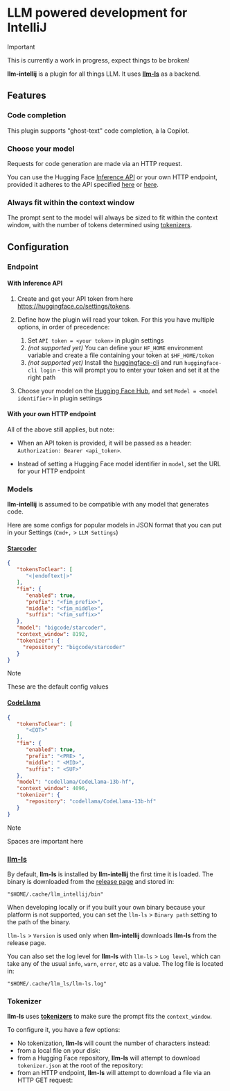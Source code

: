 # LLM powered development for IntelliJ

> [!IMPORTANT]
> This is currently a work in progress, expect things to be broken!

<!-- Plugin description -->
**llm-intellij** is a plugin for all things LLM. It uses [**llm-ls**](https://github.com/huggingface/llm-ls) as a backend.

## Features

### Code completion

This plugin supports "ghost-text" code completion, à la Copilot.

### Choose your model

Requests for code generation are made via an HTTP request.

You can use the Hugging Face [Inference API](https://huggingface.co/inference-api) or your own HTTP endpoint, provided it adheres to the API specified [here](https://huggingface.co/docs/api-inference/detailed_parameters#text-generation-task) or [here](https://huggingface.github.io/text-generation-inference/#/Text%20Generation%20Inference/generate).

### Always fit within the context window

The prompt sent to the model will always be sized to fit within the context window, with the number of tokens determined using [tokenizers](https://github.com/huggingface/tokenizers).

## Configuration

### Endpoint

#### With Inference API

1. Create and get your API token from here https://huggingface.co/settings/tokens.

2. Define how the plugin will read your token. For this you have multiple options, in order of precedence:
    1. Set `API token = <your token>` in plugin settings
    2. *(not supported yet)* You can define your `HF_HOME` environment variable and create a file containing your token at `$HF_HOME/token`
    3. *(not supported yet)* Install the [huggingface-cli](https://huggingface.co/docs/huggingface_hub/quick-start) and run `huggingface-cli login` - this will prompt you to enter your token and set it at the right path

3. Choose your model on the [Hugging Face Hub](https://huggingface.co/), and set `Model = <model identifier>` in plugin settings

#### With your own HTTP endpoint

All of the above still applies, but note:

* When an API token is provided, it will be passed as a header: `Authorization: Bearer <api_token>`.

* Instead of setting a Hugging Face model identifier in `model`, set the URL for your HTTP endpoint

### Models

**llm-intellij** is assumed to be compatible with any model that generates code.

Here are some configs for popular models in JSON format that you can put in your Settings (`Cmd+,` > `LLM Settings`)

#### [Starcoder](https://huggingface.co/bigcode/starcoder)

```json
{
   "tokensToClear": [
      "<|endoftext|>"
   ],
   "fim": {
      "enabled": true,
      "prefix": "<fim_prefix>",
      "middle": "<fim_middle>",
      "suffix": "<fim_suffix>"
   },
   "model": "bigcode/starcoder",
   "context_window": 8192,
   "tokenizer": {
     "repository": "bigcode/starcoder"
   }
}
```

> [!NOTE]
> These are the default config values

#### [CodeLlama](https://huggingface.co/codellama/CodeLlama-13b-hf)

```json
{
   "tokensToClear": [
      "<EOT>"
   ],
   "fim": {
      "enabled": true,
      "prefix": "<PRE> ",
      "middle": " <MID>",
      "suffix": " <SUF>"
   },
   "model": "codellama/CodeLlama-13b-hf",
   "context_window": 4096,
   "tokenizer": {
      "repository": "codellama/CodeLlama-13b-hf"
   }
}
```

> [!NOTE]
> Spaces are important here


### [**llm-ls**](https://github.com/huggingface/llm-ls)

By default, **llm-ls** is installed by **llm-intellij** the first time it is loaded. The binary is downloaded from the [release page](https://github.com/huggingface/llm-ls/releases) and stored in:
```shell
"$HOME/.cache/llm_intellij/bin"
```

When developing locally or if you built your own binary because your platform is not supported, you can set the `llm-ls` > `Binary path` setting to the path of the binary.

`llm-ls` > `Version` is used only when **llm-intellij** downloads **llm-ls** from the release page.

You can also set the log level for **llm-ls** with `llm-ls` > `Log level`, which can take any of the usual `info`, `warn`, `error`, etc as a value.
The log file is located in:
```shell
"$HOME/.cache/llm_ls/llm-ls.log"
```

### Tokenizer

**llm-ls** uses [**tokenizers**](https://github.com/huggingface/tokenizers) to make sure the prompt fits the `context_window`.

To configure it, you have a few options:
* No tokenization, **llm-ls** will count the number of characters instead:
* from a local file on your disk:
* from a Hugging Face repository, **llm-ls** will attempt to download `tokenizer.json` at the root of the repository:
* from an HTTP endpoint, **llm-ls** will attempt to download a file via an HTTP GET request:
<!-- Plugin description end -->

